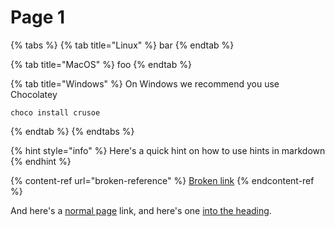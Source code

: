 # Page 1

{% tabs %}
{% tab title="Linux" %}
bar
{% endtab %}

{% tab title="MacOS" %}
foo
{% endtab %}

{% tab title="Windows" %}
On Windows we recommend you use Chocolatey

```
choco install crusoe
```
{% endtab %}
{% endtabs %}

{% hint style="info" %}
Here's a quick hint on how to use hints in markdown
{% endhint %}

{% content-ref url="broken-reference" %}
[Broken link](broken-reference)
{% endcontent-ref %}

And here's a [normal page](collections.md) link, and here's one [into the heading](collections.md#a-place-to-group-your-spaces).
